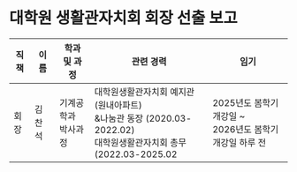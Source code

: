 대학원 생활관자치회 회장 선출 보고
===

| 직책 | 이름 | 학과 및 과정 | 관련 경력 | 임기 |
|---|---|---|---|---|
| 회장 | 김찬석  | 기계공학과 <br/> 박사과정 | 대학원생활관자치회 예지관(원내아파트)<br/>&나눔관 동장 (2020.03-2022.02) <br/>대학원생활관자치회 총무 (2022.03-2025.02 | 2025년도 봄학기 개강일 ~ <br> 2026년도 봄학기 개강일 하루 전 |
